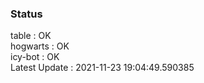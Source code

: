 ### Status


table : OK  
hogwarts : OK  
icy-bot : OK  
Latest Update : 2021-11-23 19:04:49.590385
